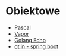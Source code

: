 # Obiektowe

- [Pascal](https://github.com/Gotek12/Obiektowe/tree/lab1)   
- [Vapor](https://github.com/Gotek12/Obiektowe/tree/lab2)   
- [Golang Echo](https://github.com/Gotek12/Obiektowe/tree/lab3)   
- [otlin - spring boot](ttps://github.com/Gotek12/Obiektowe/tree/lab4)
